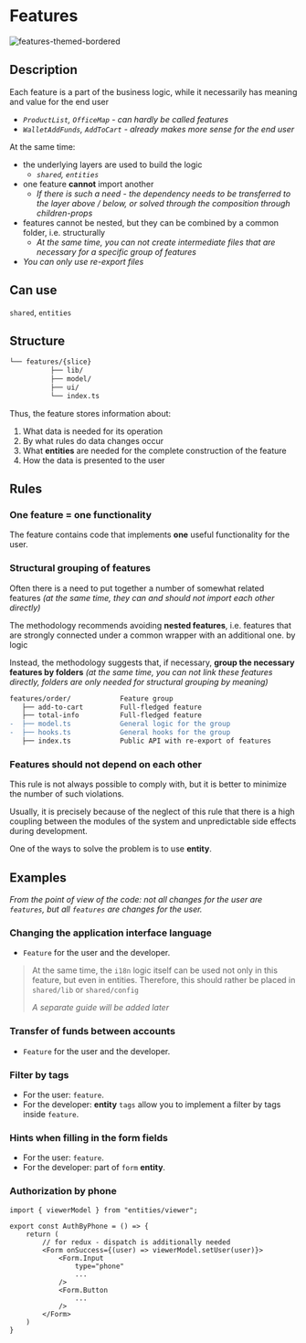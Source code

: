 # Features

![features-themed-bordered](https://feature-sliced.design/assets/images/features-c02167f92747c214473ed6a4d27c7523.png)

## Description

Each feature is a part of the business logic, while it necessarily has meaning and value for the end user

- *`ProductList`, `OfficeMap` - can hardly be called features*
- *`WalletAddFunds`, `AddToCart` - already makes more sense for the end user*

At the same time:

- the underlying layers are used to build the logic
  - *`shared`, `entities`*
- one feature **cannot** import another
  - *If there is such a need - the dependency needs to be transferred to the layer above / below, or solved through the composition through children-props*
- features cannot be nested, but they can be combined by a common folder, i.e. structurally
  - *At the same time, you can not create intermediate files that are necessary for a specific group of features*
- *You can only use re-export files*

## Can use
`shared`, `entities`

## Structure

```sh
└── features/{slice}
          ├── lib/
          ├── model/
          ├── ui/
          └── index.ts
```

Thus, the feature stores information about:

1. What data is needed for its operation
1. By what rules do data changes occur
1. What **entities** are needed for the complete construction of the feature
1. How the data is presented to the user

## Rules

### One feature = one functionality

The feature contains code that implements **one** useful functionality for the user.

### Structural grouping of features

Often there is a need to put together a number of somewhat related features *(at the same time, they can and should not import each other directly)*

The methodology recommends avoiding **nested features**, i.e. features that are strongly connected under a common wrapper with an additional one. by logic

Instead, the methodology suggests that, if necessary, **group the necessary features by folders** *(at the same time, you can not link these features directly, folders are only needed for structural grouping by meaning)*

```diff
features/order/            Feature group
   ├── add-to-cart         Full-fledged feature
   ├── total-info          Full-fledged feature
-  ├── model.ts            General logic for the group
-  ├── hooks.ts            General hooks for the group
   ├── index.ts            Public API with re-export of features
```

### Features should not depend on each other

This rule is not always possible to comply with, but it is better to minimize the number of such violations.

Usually, it is precisely because of the neglect of this rule that there is a high coupling between the modules of the system and unpredictable side effects during development.

One of the ways to solve the problem is to use **entity**.

## Examples

*From the point of view of the code: not all changes for the user are `features`, but all `features` are changes for the user.*

### Changing the application interface language

- `Feature` for the user and the developer.

> At the same time, the `i18n` logic itself can be used not only in this feature, but even in entities. Therefore, this should rather be placed in `shared/lib` or `shared/config`
>
> *A separate guide will be added later*

### Transfer of funds between accounts

- `Feature` for the user and the developer.

### Filter by tags

- For the user: `feature`.
- For the developer: **entity** `tags` allow you to implement a filter by tags inside `feature`.

### Hints when filling in the form fields

- For the user: `feature`.
- For the developer: part of `form` **entity**.

### Authorization by phone

```tsx title=features/auth/by-phone/ui.tsx
import { viewerModel } from "entities/viewer";

export const AuthByPhone = () => {
    return (
        // for redux - dispatch is additionally needed
        <Form onSuccess={(user) => viewerModel.setUser(user)}>
            <Form.Input 
                type="phone"
                ...
            />
            <Form.Button
                ...
            />
        </Form>
    )
}
```

